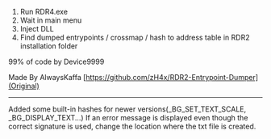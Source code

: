 1. Run RDR4.exe
2. Wait in main menu
3. Inject DLL
4. Find dumped entrypoints / crossmap / hash to address table in RDR2 installation folder

99% of code by Device9999

Made By AlwaysKaffa
[https://github.com/zH4x/RDR2-Entrypoint-Dumper](Original)

-----------------------------------------------------------------

Added some built-in hashes for newer versions(_BG_SET_TEXT_SCALE, _BG_DISPLAY_TEXT...)
If an error message is displayed even though the correct signature is used, change the location where the txt file is created.
